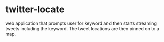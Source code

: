 # twitter-locate
web application that prompts user for keyword and then starts streaming tweets including the keyword.  The tweet locations are then pinned on to a map.

